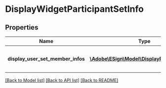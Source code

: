 # DisplayWidgetParticipantSetInfo

## Properties
Name | Type | Description | Notes
------------ | ------------- | ------------- | -------------
**display_user_set_member_infos** | [**\Adobe\ESign\\Model\DisplayParticipantInfo[]**](DisplayParticipantInfo.md) | Displays the info about user set | [optional] 

[[Back to Model list]](../README.md#documentation-for-models) [[Back to API list]](../README.md#documentation-for-api-endpoints) [[Back to README]](../README.md)


